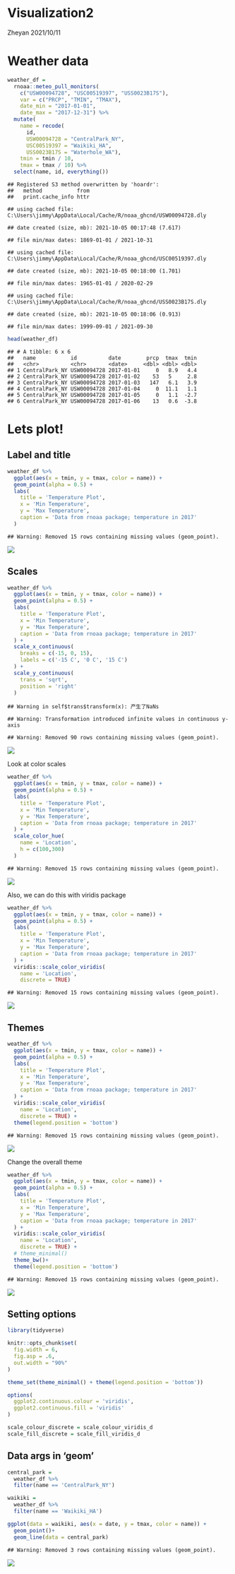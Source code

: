Visualization2
================
Zheyan
2021/10/11

# Weather data

``` r
weather_df = 
  rnoaa::meteo_pull_monitors(
    c("USW00094728", "USC00519397", "USS0023B17S"),
    var = c("PRCP", "TMIN", "TMAX"), 
    date_min = "2017-01-01",
    date_max = "2017-12-31") %>%
  mutate(
    name = recode(
      id, 
      USW00094728 = "CentralPark_NY", 
      USC00519397 = "Waikiki_HA",
      USS0023B17S = "Waterhole_WA"),
    tmin = tmin / 10,
    tmax = tmax / 10) %>%
  select(name, id, everything())
```

    ## Registered S3 method overwritten by 'hoardr':
    ##   method           from
    ##   print.cache_info httr

    ## using cached file: C:\Users\jimmy\AppData\Local/Cache/R/noaa_ghcnd/USW00094728.dly

    ## date created (size, mb): 2021-10-05 00:17:48 (7.617)

    ## file min/max dates: 1869-01-01 / 2021-10-31

    ## using cached file: C:\Users\jimmy\AppData\Local/Cache/R/noaa_ghcnd/USC00519397.dly

    ## date created (size, mb): 2021-10-05 00:18:00 (1.701)

    ## file min/max dates: 1965-01-01 / 2020-02-29

    ## using cached file: C:\Users\jimmy\AppData\Local/Cache/R/noaa_ghcnd/USS0023B17S.dly

    ## date created (size, mb): 2021-10-05 00:18:06 (0.913)

    ## file min/max dates: 1999-09-01 / 2021-09-30

``` r
head(weather_df)
```

    ## # A tibble: 6 x 6
    ##   name           id          date        prcp  tmax  tmin
    ##   <chr>          <chr>       <date>     <dbl> <dbl> <dbl>
    ## 1 CentralPark_NY USW00094728 2017-01-01     0   8.9   4.4
    ## 2 CentralPark_NY USW00094728 2017-01-02    53   5     2.8
    ## 3 CentralPark_NY USW00094728 2017-01-03   147   6.1   3.9
    ## 4 CentralPark_NY USW00094728 2017-01-04     0  11.1   1.1
    ## 5 CentralPark_NY USW00094728 2017-01-05     0   1.1  -2.7
    ## 6 CentralPark_NY USW00094728 2017-01-06    13   0.6  -3.8

# Lets plot!

## Label and title

``` r
weather_df %>% 
  ggplot(aes(x = tmin, y = tmax, color = name)) +
  geom_point(alpha = 0.5) +
  labs(
    title = 'Temperature Plot',
    x = 'Min Temperature',
    y = 'Max Temperature',
    caption = 'Data from rnoaa package; temperature in 2017'
  )
```

    ## Warning: Removed 15 rows containing missing values (geom_point).

![](Visualization2_files/figure-gfm/unnamed-chunk-2-1.png)<!-- -->

## Scales

``` r
weather_df %>% 
  ggplot(aes(x = tmin, y = tmax, color = name)) +
  geom_point(alpha = 0.5) +
  labs(
    title = 'Temperature Plot',
    x = 'Min Temperature',
    y = 'Max Temperature',
    caption = 'Data from rnoaa package; temperature in 2017'
  ) +
  scale_x_continuous(
    breaks = c(-15, 0, 15),
    labels = c('-15 C', '0 C', '15 C')
  ) +
  scale_y_continuous(
    trans = 'sqrt',
    position = 'right'
  )
```

    ## Warning in self$trans$transform(x): 产生了NaNs

    ## Warning: Transformation introduced infinite values in continuous y-axis

    ## Warning: Removed 90 rows containing missing values (geom_point).

![](Visualization2_files/figure-gfm/unnamed-chunk-3-1.png)<!-- -->

Look at color scales

``` r
weather_df %>% 
  ggplot(aes(x = tmin, y = tmax, color = name)) +
  geom_point(alpha = 0.5) +
  labs(
    title = 'Temperature Plot',
    x = 'Min Temperature',
    y = 'Max Temperature',
    caption = 'Data from rnoaa package; temperature in 2017'
  ) +
  scale_color_hue(
    name = 'Location',
    h = c(100,300)
  )
```

    ## Warning: Removed 15 rows containing missing values (geom_point).

![](Visualization2_files/figure-gfm/unnamed-chunk-4-1.png)<!-- -->

Also, we can do this with viridis package

``` r
weather_df %>% 
  ggplot(aes(x = tmin, y = tmax, color = name)) +
  geom_point(alpha = 0.5) +
  labs(
    title = 'Temperature Plot',
    x = 'Min Temperature',
    y = 'Max Temperature',
    caption = 'Data from rnoaa package; temperature in 2017'
  ) +
  viridis::scale_color_viridis(
    name = 'Location',
    discrete = TRUE)
```

    ## Warning: Removed 15 rows containing missing values (geom_point).

![](Visualization2_files/figure-gfm/unnamed-chunk-5-1.png)<!-- -->

## Themes

``` r
weather_df %>% 
  ggplot(aes(x = tmin, y = tmax, color = name)) +
  geom_point(alpha = 0.5) +
  labs(
    title = 'Temperature Plot',
    x = 'Min Temperature',
    y = 'Max Temperature',
    caption = 'Data from rnoaa package; temperature in 2017'
  ) +
  viridis::scale_color_viridis(
    name = 'Location',
    discrete = TRUE) +
  theme(legend.position = 'bottom')
```

    ## Warning: Removed 15 rows containing missing values (geom_point).

![](Visualization2_files/figure-gfm/unnamed-chunk-6-1.png)<!-- -->

Change the overall theme

``` r
weather_df %>% 
  ggplot(aes(x = tmin, y = tmax, color = name)) +
  geom_point(alpha = 0.5) +
  labs(
    title = 'Temperature Plot',
    x = 'Min Temperature',
    y = 'Max Temperature',
    caption = 'Data from rnoaa package; temperature in 2017'
  ) +
  viridis::scale_color_viridis(
    name = 'Location',
    discrete = TRUE) +
  # theme_minimal()
  theme_bw()+
  theme(legend.position = 'bottom')
```

    ## Warning: Removed 15 rows containing missing values (geom_point).

![](Visualization2_files/figure-gfm/unnamed-chunk-7-1.png)<!-- -->

## Setting options

``` r
library(tidyverse)

knitr::opts_chunk$set(
  fig.width = 6,
  fig.asp = .6,
  out.width = "90%"
)

theme_set(theme_minimal() + theme(legend.position = 'bottom'))

options(
  ggplot2.continuous.colour = 'viridis',
  ggplot2.continuous.fill = 'viridis'
)

scale_colour_discrete = scale_colour_viridis_d
scale_fill_discrete = scale_fill_viridis_d
```

## Data args in ‘geom’

``` r
central_park = 
  weather_df %>% 
  filter(name == 'CentralPark_NY')

waikiki = 
  weather_df %>% 
  filter(name == 'Waikiki_HA')

ggplot(data = waikiki, aes(x = date, y = tmax, color = name)) +
  geom_point()+
  geom_line(data = central_park)
```

    ## Warning: Removed 3 rows containing missing values (geom_point).

![](Visualization2_files/figure-gfm/unnamed-chunk-9-1.png)<!-- -->
